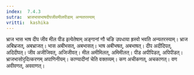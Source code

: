 ```yaml
---
index:  7.4.3
sutra:  भ्राजभासभाषदीपजीवमीलपीडाम् अन्यतरस्याम्
vritti:  kashika 
---
```


भ्राज भास भाष दीप जीव मील पीड इत्येतेषाम् अङ्गानां णौ चङि उपधाया ह्रस्वो भवति अन्यतरस्याम्। भ्राज अबिभ्रजत्, अबभ्राजत्। भास अबीभसत्, अबभासत्। भाष अबीभषत्, अबभाषत्। दीप अदीदिपत्, अदिदीपत्। जीव अजीजिवत्, अजिजीवत्। मील अमीमिलत्, अमिमीलत्। पीड अपीपिडत्, अपिपीडत्। भ्राजभासोरृदित्करणम् अपाणिनीयम्। काण्यादीनां चेति वक्तव्यम्। कण अचीकणत्, अचकाणत्। वण अवीवणत्, अववाणत्।

